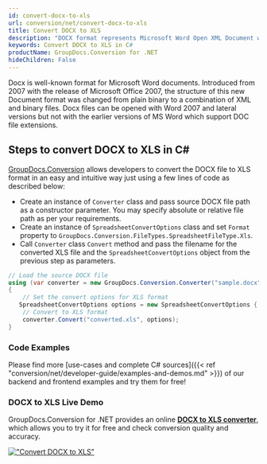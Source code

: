 ```yaml
---
id: convert-docx-to-xls
url: conversion/net/convert-docx-to-xls
title: Convert DOCX to XLS
description: "DOCX format represents Microsoft Word Open XML Document with .docx extension. Learn how to convert DOCX to XLS file programmatically in C# language using GroupDocs.Conversion for .NET library."
keywords: Convert DOCX to XLS in C#
productName: GroupDocs.Conversion for .NET
hideChildren: False
---
```


Docx is well-known format for Microsoft Word documents. Introduced from 2007 with the release of Microsoft Office 2007, the structure of this new Document format was changed from plain binary to a combination of XML and binary files. Docx files can be opened with Word 2007 and lateral versions but not with the earlier versions of MS Word which support DOC file extensions.

## Steps to convert DOCX to XLS in C#

[GroupDocs.Conversion](https://products.groupdocs.com/conversion/net) allows developers to convert the DOCX file to XLS format in an easy and intuitive way just using a few lines of code as described below:

* Create an instance of `Converter` class and pass source DOCX file path as a constructor parameter. You may specify absolute or relative file path as per your requirements. 
* Create an instance of `SpreadsheetConvertOptions` class and set `Format` property to `GroupDocs.Conversion.FileTypes.SpreadsheetFileType.Xls`.
* Call `Converter` class `Convert` method and pass the filename for the converted XLS file and the `SpreadsheetConvertOptions` object from the previous step as parameters.

```csharp
// Load the source DOCX file
using (var converter = new GroupDocs.Conversion.Converter("sample.docx"))
{
    // Set the convert options for XLS format
   SpreadsheetConvertOptions options = new SpreadsheetConvertOptions { Format = GroupDocs.Conversion.FileTypes.SpreadsheetFileType.Xls };
    // Convert to XLS format
    converter.Convert("converted.xls", options);
}
```

### Code Examples

Please find more [use-cases and complete C# sources]({{< ref "conversion/net/developer-guide/examples-and-demos.md" >}}) of our backend and frontend examples and try them for free!

### DOCX to XLS Live Demo

GroupDocs.Conversion for .NET provides an online [**DOCX to XLS converter**](https://products.groupdocs.app/conversion/docx-to-xls), which allows you to try it for free and check conversion quality and accuracy.

[!["Convert DOCX to XLS"](conversion/net/images/convert-to-xls/convert-docx-to-xls.png)](https://products.groupdocs.app/conversion/docx-to-xls)